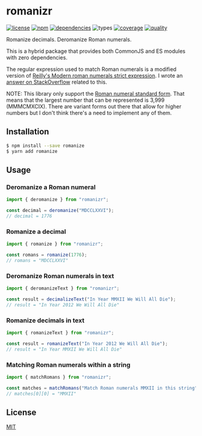 # romanizr

[![license](https://img.shields.io/badge/license-MIT-blue.svg?style=flat-square)](https://github.com/mekwall/romanizr/blob/master/LICENSE) [![npm](https://img.shields.io/npm/v/romanizr.svg?style=flat-square&logo=npm)](https://www.npmjs.com/package/romanizr) [![dependencies](https://img.shields.io/librariesio/github/mekwall/romanizr.svg?style=flat-square)](https://github.com/mekwall/romanizr) ![types](https://img.shields.io/npm/types/romanizr.svg?style=flat-square&logo=typescript) [![coverage](https://img.shields.io/codecov/c/github/mekwall/romanizr?style=flat-square)](https://codecov.io/github/mekwall/romanizr?branch=master) [![quality](https://img.shields.io/lgtm/grade/javascript/github/mekwall/romanizr?style=flat-square)](https://lgtm.com/projects/g/mekwall/romanizr/?mode=list)

Romanize decimals. Deromanize Roman numerals.

This is a hybrid package that provides both CommonJS and ES modules with zero dependencies.

The regular expression used to match Roman numerals is a modified version of [Reilly's Modern roman numerals strict expression][1]. I wrote an [answer on StackOverflow][3] related to this.

NOTE: This library only support the [Roman numeral standard form][2]. That means that the largest number that can be represented is 3,999 (MMMCMXCIX). There are variant forms out there that allow for higher numbers but I don't think there's a need to implement any of them.

## Installation

```sh
$ npm install --save romanize
$ yarn add romanize
```

## Usage

### Deromanize a Roman numeral

```js
import { deromanize } from "romanizr";

const decimal = deromanize("MDCCLXXVI");
// decimal = 1776
```

### Romanize a decimal

```js
import { romanize } from "romanizr";

const romans = romanize(1776);
// romans = "MDCCLXXVI"
```

### Deromanize Roman numerals in text

```js
import { deromanizeText } from "romanizr";

const result = decimalizeText("In Year MMXII We Will All Die");
// result = "In Year 2012 We Will All Die"
```

### Romanize decimals in text

```js
import { romanizeText } from "romanizr";

const result = romanizeText("In Year 2012 We Will All Die");
// result = "In Year MMXII We Will All Die"
```

### Matching Roman numerals within a string

```js
import { matchRomans } from "romanizr";

const matches = matchRomans("Match Roman numerals MMXII in this string");
// matches[0][0] = "MMXII"
```

## License

[MIT](./LICENSE)

[1]: https://www.oreilly.com/library/view/regular-expressions-cookbook/9780596802837/ch06s09.html
[2]: https://en.wikipedia.org/wiki/Roman_numerals#Standard_form
[3]: https://stackoverflow.com/questions/267399/how-do-you-match-only-valid-roman-numerals-with-a-regular-expression/68450933#68450933
